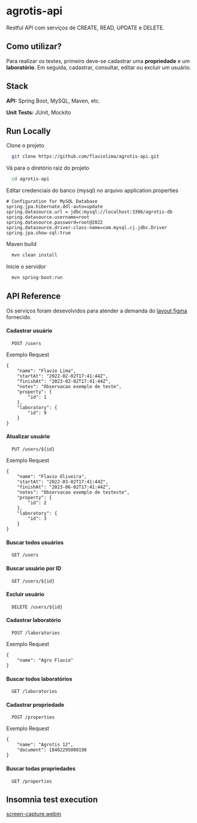 # agrotis-api

Restful API com serviços de CREATE, READ, UPDATE e DELETE.

## Como utilizar?
Para realizar os testes, primeiro deve-se cadastrar uma **propriedade** e um **laboratório**.
Em seguida, cadastrar, consultar, editar ou excluir um usuário.

## Stack

**API:** Spring Boot, MySQL, Maven, etc.

**Unit Tests:** JUnit, Mockito

## Run Locally

Clone o projeto

```bash
  git clone https://github.com/flaviolima/agrotis-api.git
```

Vá para o diretório raiz do projeto

```bash
  cd agrotis-api
```
Editar credenciais do banco (mysql) no arquivo application.properties

```
# Configuration for MySQL Database
spring.jpa.hibernate.ddl-auto=update
spring.datasource.url = jdbc:mysql://localhost:3306/agrotis-db 
spring.datasource.username=root
spring.datasource.password=root@2022
spring.datasource.driver-class-name=com.mysql.cj.jdbc.Driver
spring.jpa.show-sql:true
```

Maven build

```bash
  mvn clean install
```

Inicie o servidor

```bash
  mvn spring-boot:run
```

## API Reference
Os serviços foram desevolvidos para atender a demanda do [layout figma](https://github.com/matiassingers/awesome-readme) fornecido.

####  Cadastrar usuário

```http
  POST /users
```
Exemplo Request
```
{
	"name": "Flavio Lima",
	"startAt": "2022-02-02T17:41:44Z",
	"finishAt": "2023-02-02T17:41:44Z",
	"notes": "Observacao exemplo de teste",
	"property": {
		"id": 1
	},
	"laboratory": {
		"id": 9
	}
}
```

####  Atualizar usuário

```http
  PUT /users/${id}
```
Exemplo Request
```
{
	"name": "Flavio Oliveira",
	"startAt": "2022-03-02T17:41:44Z",
	"finishAt": "2023-06-02T17:41:44Z",
	"notes": "Observacao exemplo de testeste",
	"property": {
		"id": 2
	},
	"laboratory": {
		"id": 3
	}
}
```

#### Buscar todos usuários

```http
  GET /users
```

#### Buscar usuário por ID

```http
  GET /users/${id}
```

#### Excluir usuário

```http
  DELETE /users/${id}
```

#### Cadastrar laboratório

```http
  POST /laboratories
```

Exemplo Request
```
{
	"name": "Agro Flavio"
}
```

#### Buscar todos laboratórios

```http
  GET /laboratories
```

#### Cadastrar propriedade

```http
  POST /properties
```
Exemplo Request
```
{
	"name": "Agrotis 12",
	"document": 18402295000198
}
```

#### Buscar todas propriedades

```http
  GET /properties
```


## Insomnia test execution
[screen-capture.webm](https://user-images.githubusercontent.com/8599639/181623679-f49ecc09-851f-4dd6-9b17-d1cd41935354.webm)





